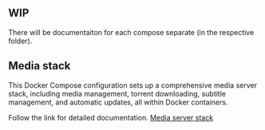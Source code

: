 ## WIP

There will be documentaiton for each compose separate (in the respective folder). 

## Media stack

This Docker Compose configuration sets up a comprehensive media server stack, including media management, torrent downloading, subtitle management, and automatic updates, all within Docker containers.

Follow the link for detailed documentation.
[Media server stack](./media-server-stack)
